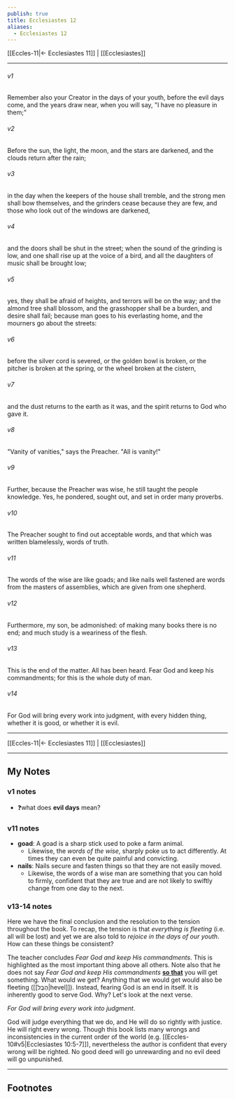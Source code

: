 ```yaml
---
publish: true
title: Ecclesiastes 12
aliases:
  - Ecclesiastes 12
---
```


[[Eccles-11|← Ecclesiastes 11]] | [[Ecclesiastes]]
***



###### v1 
Remember also your Creator in the days of your youth, before the evil days come, and the years draw near, when you will say, "I have no pleasure in them;" 

###### v2 
Before the sun, the light, the moon, and the stars are darkened, and the clouds return after the rain; 

###### v3 
in the day when the keepers of the house shall tremble, and the strong men shall bow themselves, and the grinders cease because they are few, and those who look out of the windows are darkened, 

###### v4 
and the doors shall be shut in the street; when the sound of the grinding is low, and one shall rise up at the voice of a bird, and all the daughters of music shall be brought low; 

###### v5 
yes, they shall be afraid of heights, and terrors will be on the way; and the almond tree shall blossom, and the grasshopper shall be a burden, and desire shall fail; because man goes to his everlasting home, and the mourners go about the streets: 

###### v6 
before the silver cord is severed, or the golden bowl is broken, or the pitcher is broken at the spring, or the wheel broken at the cistern, 

###### v7 
and the dust returns to the earth as it was, and the spirit returns to God who gave it. 

###### v8 
"Vanity of vanities," says the Preacher. "All is vanity!" 

###### v9 
Further, because the Preacher was wise, he still taught the people knowledge. Yes, he pondered, sought out, and set in order many proverbs. 

###### v10 
The Preacher sought to find out acceptable words, and that which was written blamelessly, words of truth. 

###### v11 
The words of the wise are like goads; and like nails well fastened are words from the masters of assemblies, which are given from one shepherd. 

###### v12 
Furthermore, my son, be admonished: of making many books there is no end; and much study is a weariness of the flesh. 

###### v13 
This is the end of the matter. All has been heard. Fear God and keep his commandments; for this is the whole duty of man. 

###### v14 
For God will bring every work into judgment, with every hidden thing, whether it is good, or whether it is evil.

***
[[Eccles-11|← Ecclesiastes 11]] | [[Ecclesiastes]]

---
## My Notes

### v1 notes
- ❓what does **evil days** mean? 

### v11 notes
- **goad**: A goad is a sharp stick used to poke a farm animal. 
	- Likewise, the *words of the wise*, sharply poke us to act differently. At times they can even be quite painful and convicting. 
- **nails**: Nails secure and fasten things so that they are not easily moved. 
	- Likewise, the words of a wise man are something that you can hold to firmly, confident that they are true and are not likely to swiftly change from one day to the next. 

### v13-14 notes
Here we have the final conclusion and the resolution to the tension throughout the book. To recap, the tension is that *everything is fleeting* (i.e. all will be lost) and yet we are also told to *rejoice in the days of our youth*. How can these things be consistent? 

The teacher concludes *Fear God and keep His commandments*. This is highlighted as the most important thing above all others. Note also that he does not say *Fear God and keep His commandments* **<u>so that</u>** you will get something. What would we get? Anything that we would get would also be fleeting ([[הֶבֶל|hevel]]). Instead, fearing God is an end in itself. It is inherently good to serve God. Why? Let's look at the next verse. 

*For God will bring every work into judgment*. 

God will judge everything that we do, and He will do so rightly with justice. He will right every wrong. Though this book lists many wrongs and inconsistencies in the current order of the world (e.g. [[Eccles-10#v5|Ecclesiastes 10:5-7]]), nevertheless the author is confident that every wrong will be righted. No good deed will go unrewarding and no evil deed will go unpunished.  

---
## Footnotes